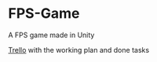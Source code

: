 # FPS-Game
A FPS game made in Unity

[Trello](https://trello.com/b/dBBpVoXW/tasks) with the working plan and done tasks
